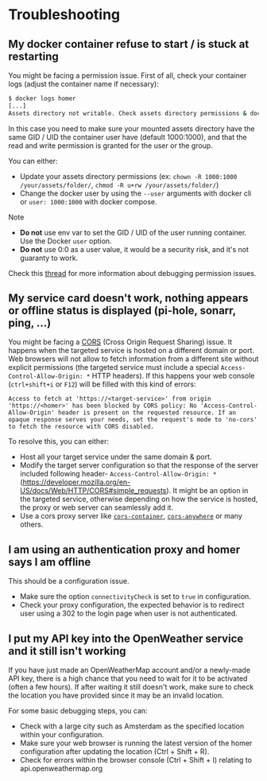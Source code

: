 # Troubleshooting

## My docker container refuse to start / is stuck at restarting

You might be facing a permission issue. First of all, check your container logs (adjust the container name if necessary): 

```sh
$ docker logs homer
[...]
Assets directory not writable. Check assets directory permissions & docker user or skip default assets install by setting the INIT_ASSETS env var to 0
```

In this case you need to make sure your mounted assets directory have the same GID / UID the container user have (default 1000:1000), and that the read and write permission is granted for the user or the group.

You can either:

- Update your assets directory permissions (ex: `chown -R 1000:1000 /your/assets/folder/`, `chmod -R u+rw /your/assets/folder/`)
- Change the docker user by using the `--user` arguments with docker cli or `user: 1000:1000` with docker compose.

> [!NOTE]
>
> - **Do not** use env var to set the GID / UID of the user running container. Use the Docker `user` option.
> - **Do not** use 0:0 as a user value, it would be a security risk, and it's not guaranty to work.

Check this [thread](https://github.com/bastienwirtz/homer/issues/459) for more information about debugging
permission issues.

## My service card doesn't work, nothing appears or offline status is displayed (pi-hole, sonarr, ping, ...)

You might be facing a [CORS](https://developer.mozilla.org/en-US/docs/Web/HTTP/CORS) (Cross Origin Request Sharing) issue.
It happens when the targeted service is hosted on a different domain or port.
Web browsers will not allow to fetch information from a different site without explicit permissions (the targeted service
must include a special `Access-Control-Allow-Origin: *` HTTP headers).
If this happens your web console (`ctrl+shift+i` or `F12`) will be filled with this kind of errors:

```text
Access to fetch at 'https://<target-service>' from origin 'https://<homer>' has been blocked by CORS policy: No 'Access-Control-Allow-Origin' header is present on the requested resource. If an opaque response serves your needs, set the request's mode to 'no-cors' to fetch the resource with CORS disabled.
```

To resolve this, you can either:

- Host all your target service under the same domain & port.
- Modify the target server configuration so that the response of the server included following header- `Access-Control-Allow-Origin: *` (<https://developer.mozilla.org/en-US/docs/Web/HTTP/CORS#simple_requests>). It might be an option in the targeted service, otherwise depending on how the service is hosted, the proxy or web server can seamlessly add it.
- Use a cors proxy server like [`cors-container`](https://github.com/imjacobclark/cors-container), [`cors-anywhere`](https://github.com/Rob--W/cors-anywhere) or many others.

## I am using an authentication proxy and homer says I am offline

This should be a configuration issue.

- Make sure the option `connectivityCheck` is set to `true` in configuration.
- Check your proxy configuration, the expected behavior is to redirect user using a 302 to the login page when user is not authenticated.

## I put my API key into the OpenWeather service and it still isn't working

If you have just made an OpenWeatherMap account and/or a newly-made API key, there is a high chance that you need to wait for it to be activated (often a few hours). If after waiting it still doesn't work, make sure to check the location you have provided since it may be an invalid location.

For some basic debugging steps, you can:

- Check with a large city such as Amsterdam as the specified location within your configuration.
- Make sure your web browser is running the latest version of the homer configuration after updating the location (Ctrl + Shift + R).
- Check for errors within the browser console (Ctrl + Shift + I) relating to api.openweathermap.org
